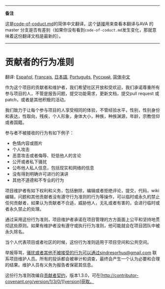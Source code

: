 ___
**备注**

这是[code-of-coduct.md](https://github.com/sindresorhus/ava/blob/master/code-of-coduct.md)的简体中文翻译。这个[链接](https://github.com/sindresorhus/ava/compare/master...zhaozhiming:master)用来查看本翻译与AVA 的master 分支是否有差别（如果你没有看到`code-of-coduct.md`发生变化，那就意味着这份翻译文档是最新的）。
___

# 贡献者的行为准则

翻译: [Español](https://github.com/sindresorhus/ava-docs/blob/master/es_ES/code-of-conduct.md), [Français](https://github.com/sindresorhus/ava-docs/blob/master/fr_FR/code-of-conduct.md), [日本語](https://github.com/sindresorhus/ava-docs/blob/master/ja_JP/code-of-conduct.md), [Português](https://github.com/sindresorhus/ava-docs/blob/master/pt_BR/code-of-conduct.md), [Русский](https://github.com/sindresorhus/ava-docs/blob/master/ru_RU/code-of-conduct.md), [简体中文](https://github.com/sindresorhus/ava-docs/blob/master/zh_CN/code-of-conduct.md)

作为这个项目的贡献者和维护者，我们希望社区开放和受欢迎，我们承诺尊重所有参与项目的人，不管是报告问题，提交功能需求，更新文档，提交pull request 或patch，或者是其他积极的活动。

我们致力于让每个参与项目的人享受相同的体验，不管经验水平，性别，性别身份和表达，性取向，残疾，个人形象，身体大小，种族，种族渊源，年龄，宗教信仰或者国籍。

参与者不被接收的行为有如下例子：

* 色情内容或图片
* 个人攻击
* 恶意攻击或者侮辱、贬低他人的言论
* 公开或者私下骚扰
* 公布他人私人信息，包括现实和网络的信息
* 没有得到明确许可进行的演讲
* 其他不道德和不专业的行为

项目维护者有如下权利和义务，包括删除，编辑或者拒绝评论，提交，代码，wiki 编辑，问题和其他贡献者没有遵守行为准则的行为等操作，可以临时或永久的禁止任何贡献者，如果认为贡献者不合适，威胁他人，无礼或者有害的，会进行临时或者永久禁止的处理。

通过采用这份行为准则，项目维护者承诺在项目管理的方方面面上公平和坚持地贯彻这些原则。如果有维护者没有遵守或执行行为准则，他可能就会在项目团队中被永久除名。


当个人代表项目或者社区的时候，这份行为准则适用于项目空间和公共空间。

举报辱骂，骚扰或者其他不被接受的行为可以通过sindresorhus@gmail.com 联系项目维护人员。所有的投诉都会被审计和调查，最终会产生一个认为必要和合理的结果。维护人员有义务为报告者保密其信息。

这份行为准则改编自[贡献者契约][homepage]，版本1.3.0，可在[http://contributor-covenant.org/version/1/3/0/][version]获取。

[homepage]: http://contributor-covenant.org
[version]: http://contributor-covenant.org/version/1/3/0/
